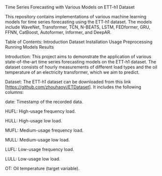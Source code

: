 Time Series Forecasting with Various Models on ETT-h1 Dataset

This repository contains implementations of various machine learning models for time series forecasting using the ETT-h1 dataset. The models include WaveNet, Transformer, TCN, N-BEATS, LSTM, FEDformer, GRU, FFNN, CatBoost, Autoformer, Informer, and DeepAR.

Table of Contents:
    Introduction
    Dataset
    Installation
    Usage
    Preprocessing
    Running Models
    Results

Introduction:
This project aims to demonstrate the application of various state-of-the-art time series forecasting models on the ETT-h1 dataset. The dataset consists of hourly measurements of different load types and the oil temperature of an electricity transformer, which we aim to predict.

Dataset:
The ETT-h1 dataset can be downloaded from this link [https://github.com/zhouhaoyi/ETDataset]. It includes the following columns:

date: Timestamp of the recorded data.

HUFL: High-usage frequency load.

HULL: High-usage low load.

MUFL: Medium-usage frequency load.

MULL: Medium-usage low load.

LUFL: Low-usage frequency load.

LULL: Low-usage low load.

OT: Oil temperature (target variable).
